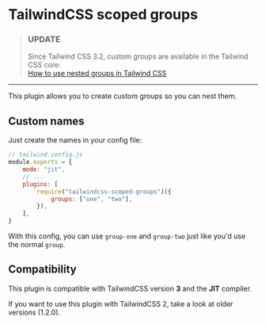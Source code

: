 # TailwindCSS scoped groups

> ### UPDATE
> Since Tailwind CSS 3.2, custom groups are available in the Tailwind CSS core:  
> [How to use nested groups in Tailwind CSS](https://tailwindcss.com/docs/hover-focus-and-other-states#differentiating-nested-groups)

---

This plugin allows you to create custom groups so you can nest them.

## Custom names

Just create the names in your config file:

```js
// tailwind.config.js
module.exports = {
    mode: "jit",
    // ...
    plugins: [
        require("tailwindcss-scoped-groups")({
            groups: ["one", "two"],
        }),
    ],
}
```

With this config, you can use `group-one` and `group-two` just like you'd use the normal `group`.

## Compatibility

This plugin is compatible with TailwindCSS version **3** and the **JIT** compiler.

If you want to use this plugin with TailwindCSS 2, take a look at older versions (1.2.0).
